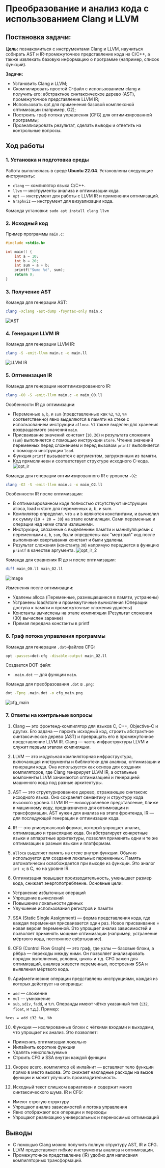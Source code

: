 # Преобразование и анализ кода с использованием Clang и LLVM

## Постановка задачи:

**Цель:** познакомиться с инструментами Clang и LLVM, научиться собирать AST и IR-промежуточное представление кода на C/C++, а также извлекать базовую информацию о программе (например, список функций).

**Задачи:**
- Установить Clang и LLVM;
- Скомпилировать простой C-файл с использованием clang и получить его: абстрактное синтаксическое дерево (AST), промежуточное представление LLVM IR;
- Использовать opt для применения базовой комплексной оптимизации (например, О2);
- Построить граф потока управления (CFG) для оптимизированной программы;
- Проанализировать результат, сделать выводы и ответить на контрольные вопросы.

## Ход работы

### 1. Установка и подготовка среды

Работа выполнялась в среде **Ubuntu 22.04**. Установлены следующие инструменты:

- `clang` — компилятор языка C/C++.
- `llvm` — инструменты анализа и оптимизации кода.
- `opt` — инструмент для работы с LLVM IR и применения оптимизаций.
- `Graphviz` — инструмент для визуализации кода.

Команда установки: `sudo apt install clang llvm`
### 2. Исходный код

Пример программы `main.c`:
```c
#include <stdio.h>

int main() {
    int a = 10;
    int b = 20;
    int sum = a + b;
    printf("Sum: %d", sum);
    return 0;
}
```



### 3. Получение AST

Команда для генерации AST:
```bash
clang -Xclang -ast-dump -fsyntax-only main.c
```
![AST](/ast.png)


### 4. Генерация LLVM IR

Команда для генерации LLVM IR:
```bash
clang -S -emit-llvm main.c -o main.ll
```
![LLVM IR](/ir.png)


### 5. Оптимизация IR

Команда для генерации неоптимизированного IR:
```bash
clang -O0 -S -emit-llvm main.c -o main_O0.ll
```

Особенности IR до оптимизации:
- Переменные `a`, `b`, и `sum` (представленные как `%2`, `%3`, `%4` соответственно) явно выделяются в памяти на стеке с использованием инструкции `alloca`. `%1` также выделен для хранения возвращаемого значения `main`.
- Присваивание значений констант (`10`, `20`) и результата сложения (`sum`) выполняется с помощью инструкции `store`. Чтение значений переменных перед сложением и перед вызовом `printf` выполняется с помощью инструкции `load`.
- Функция `printf` вызывается с аргументом, загруженным из памяти.
- Код прямолинеен и соответствует структуре исходного C-кода.
![opt_ir](/opt_ir.png)


Команда для генерации оптимизированного IR с уровнем `-O2`:
```bash
clang -O2 -S -emit-llvm main.c -o main_O2.ll
```

Особенности IR после оптимизации:
- В оптимизированном коде полностью отсутствуют инструкции alloca, load и store для переменных a, b, и sum.
- Компилятор определил, что `a` и `b` являются константами, и вычислил их сумму (`10 + 20 = 30`) на этапе компиляции. Сами переменные и операции над ними стали излишними.
- Инструкции, связанные с выделением памяти и манипуляциями с переменными `a`, `b`, `sum`, были определены как "мертвый" код после выполнения свертывания констант и были удалены.
- Результат сложения (константа `30`) напрямую передается в функцию `printf` в качестве аргумента.
![opt_ir_2](opt_ir_2.png)


Команда для сравнения IR до и после оптимизации:
```bash
diff main_O0.ll main_O2.ll
```
![image](/comparison.png)


Изменения после оптимизации:
- Удалены alloca (Переменные, размещавшиеся в памяти, устранены)
- Устранены load/store и промежуточные вычисления (Операции доступа к памяти и промежуточные сложения удалены)
- Константы вычислены на этапе компиляции (Результат сложения (30) вычислен заранее)
- Прямая передача константы в printf


### 6. Граф потока управления программы

Команда для генерации `.dot`-файлов CFG:
```bash
opt -passes=dot-cfg -disable-output main_O2.ll
```

Создается DOT-файл:
- `.main.dot` — для функции `main`.

Команда для преобразования `.dot` в `.png`:
```bash
dot -Tpng .main.dot -o cfg_main.png
```

![cfg_main](/cfg.main.png)

### 7. Ответы на контрльные вопросы

1. Clang — это фронтенд-компилятор для языков C, C++, Objective-C и других. Его задача — парсить исходный код, строить абстрактное синтаксическое дерево (AST) и превращать его в промежуточное представление LLVM IR. Clang — часть инфраструктуры LLVM и служит первым этапом компиляции.

2. LLVM — это модульная компиляторная инфраструктура, включающая инструменты и библиотеки для анализа, оптимизации и генерации кода. Она используется как основа для создания компиляторов, где Clang генерирует LLVM IR, а остальные компоненты LLVM занимаются оптимизацией и генерацией машинного кода под разные архитектуры.

3. AST — это структурированное дерево, отражающее синтаксис исходного языка. Оно сохраняет семантику и структуру кода высокого уровня.
LLVM IR — низкоуровневое представление, ближе к машинному коду, предназначено для оптимизации и трансформации. AST нужен для анализа на этапе фронтенда, IR — для последующей генерации и оптимизации кода.

4. IR — это универсальный формат, который упрощает анализ, оптимизацию и трансляцию кода. Он абстрагирует конкретные языки и аппаратные архитектуры, позволяя применять одни и те же оптимизации к разным языкам и платформам.

5. `alloca` выделяет память на стеке внутри функции. Обычно используется для создания локальных переменных. Память автоматически освобождается при выходе из функции. Это аналог `int x`; в C, но на уровне IR.

6. Оптимизация повышает производительность, уменьшает размер кода, снижает энергопотребление. Основные цели:
- Устранение избыточных операций
- Упрощение вычислений
- Повышение локальности данных
- Улучшение использования регистров и памяти

7. SSA (Static Single Assignment) — форма представления кода, где каждая переменная присваивается один раз. Новое присваивание = новая версия переменной. Это упрощает анализ зависимостей и позволяет применять мощные оптимизации (например, устранение мёртвого кода, постоянное свёртывание).

8. CFG (Control Flow Graph) — это граф, где узлы — базовые блоки, а рёбра — переходы между ними. Он позволяет анализировать порядок выполнения, условия, циклы и т.д. CFG важен для оптимизаций, анализа живости переменных, построения SSA и выявления мёртвого кода.

9. Арифметические операции представлены инструкциями, каждая из которых действует на операнды:
- `add` — сложение
- `mul` — умножение
- `sub`, `sdiv`, `fadd`, и т.п.
Операнды имеют чётко указанный тип (`i32`, `float`, и т.д.). Пример:
```bash
%res = add i32 %a, %b
```

10. Функции — изолированные блоки с чёткими входами и выходами, что упрощает их анализ. Это позволяет:
- Применять оптимизации локально
- Инлайнить короткие функции
- Удалять неиспользуемые
- Строить CFG и SSA внутри каждой функции

11. Скорее всего, компилятор её инлайнит — вставляет тело функции прямо в место вызова. Это снижает накладные расходы на вызов функции и может улучшить производительность.

12. Исходный текст слишком вариативен и содержит много синтаксического шума. IR и CFG:
- Имеют строгую структуру
- Упрощают анализ зависимостей и потока управления
- Явно отображают все операции и переходы
- Упрощают реализацию универсальных и переносимых оптимизаций

## Выводы

- С помощью Clang можно получить полную структуру AST, IR и CFG.
- LLVM предоставляет гибкие инструменты анализа и оптимизации.
- Промежуточное представление (IR) удобно для написания компиляторных трансформаций.
